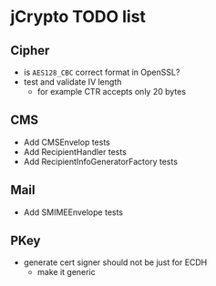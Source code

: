 # jCrypto TODO list

## Cipher
- is `AES128_CBC` correct format in OpenSSL?
- test and validate IV length
    - for example CTR accepts only 20 bytes
 
## CMS
- Add CMSEnvelop tests
- Add RecipientHandler tests
- Add RecipientInfoGeneratorFactory tests

## Mail
- Add SMIMEEnvelope tests

## PKey
- generate cert signer should not be just for ECDH
  - make it generic

